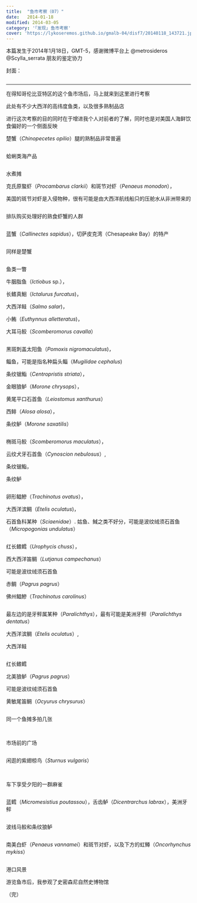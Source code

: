 ```yaml
---
title:  "鱼市考察（07）"
date:   2014-01-18
modified: 2014-03-05
category: '｢发现｣ 鱼市考察'
cover: 'https://lykoseremos.github.io/gmalb-04/disf7/20140118_143721.jpg'
---
```


本篇发生于2014年1月18日，GMT-5，感谢微博平台上 @metrosideros @Scylla_serrata 朋友的鉴定协力

封面：

<img class='disc' data-src='https://lykoseremos.github.io/gmalb-04/disf7/1.jpg'>

---

在得知哥伦比亚特区的这个鱼市场后，马上就来到这里进行考察

此处有不少大西洋的高纬度鱼类，以及很多熟制品店

进行这次考察的目的同时在于增进我个人对前者的了解，同时也是对美国人海鲜饮食偏好的一个侧面反映

楚蟹（*Chinopecetes opilio*）腿的熟制品非常普遍

<img class='disc' data-src='https://lykoseremos.github.io/gmalb-04/disf7/20140118_143530.jpg'>

蛤蜊类海产品

<img class='disc' data-src='https://lykoseremos.github.io/gmalb-04/disf7/20140118_143532.jpg'>

水煮摊

克氏原螯虾（*Procambarus clarkii*）和斑节对虾（*Penaeus monodon*），

美国的斑节对虾是入侵物种，很有可能是由大西洋航线船只的压舱水从非洲带来的

<img class='disc' data-src='https://lykoseremos.github.io/gmalb-04/disf7/20140118_143540.jpg'>

排队购买处理好的熟食虾蟹的人群

<img class='disc' data-src='https://lykoseremos.github.io/gmalb-04/disf7/20140118_143620.jpg'>

蓝蟹（*Callinectes sapidus*），切萨皮克湾（Chesapeake Bay）的特产

<img class='disc' data-src='https://lykoseremos.github.io/gmalb-04/disf7/20140118_143627.jpg'>

同样是楚蟹

<img class='disc' data-src='https://lykoseremos.github.io/gmalb-04/disf7/20140118_143638.jpg'>

鱼类一瞥

牛胭脂鱼（*Ictiobus* sp.），

长鳍真鮰（*Ictalurus furcatus*)，

大西洋鲑（*Salmo salar*)，

小鲔（*Euthynnus alletteratus*)，

大耳马鲛（*Scomberomorus cavalla*）

<img class='disc' data-src='https://lykoseremos.github.io/gmalb-04/disf7/20140118_143656.jpg'>

黑斑刺盖太阳鱼（*Pomoxis nigromaculatus*)，

鲻鱼，可能是指名种扁头鲻（*Mugilidae cephalus*)

条纹锯鮨（*Centropristis striata*），

金眼狼鲈（*Morone chrysops*），

黄尾平口石首鱼（*Leiostomus xanthurus*）

西鲱（*Alosa alosa*），

条纹鲈（*Morone saxatilis*）

<img class='disc' data-src='https://lykoseremos.github.io/gmalb-04/disf7/20140118_143708.jpg'>

椭斑马鲛（*Scomberomorus maculatus*），

云纹犬牙石首鱼（*Cynoscion nebulosus*）,

条纹锯鮨，

条纹鲈

<img class='disc' data-src='https://lykoseremos.github.io/gmalb-04/disf7/20140118_143716.jpg'>

卵形鲳鰺（*Trachinotus ovatus*），

大西洋滨鲷（*Etelis oculatus*)，

石首鱼科某种（*Sciaenidae*）. 姑鱼、䱛之类不好分，可能是波纹绒须石首鱼（*Micropogonias undulatus*）

<img class='disc' data-src='https://lykoseremos.github.io/gmalb-04/disf7/20140118_143721.jpg'>

红长鳍鳕（*Urophycis chuss*），

西大西洋笛鲷（*Lutjanus campechanus*）

可能是波纹绒须石首鱼

赤鲷（*Pagrus pagrus*）

佛州鲳鰺（*Trachinotus carolinus*）

<img class='disc' data-src='https://lykoseremos.github.io/gmalb-04/disf7/20140118_143737.jpg'>

最左边的是牙鲆属某种（*Paralichthys*），最有可能是美洲牙鲆（*Paralichthys dentatus*）

大西洋滨鲷（*Etelis oculatus*）,

大西洋鲑

<img class='disc' data-src='https://lykoseremos.github.io/gmalb-04/disf7/20140118_143747.jpg'>

红长鳍鳕

北美狼鲈（*Pagrus pagrus*）

可能是波纹绒须石首鱼

黄敏尾笛鲷（*Ocyurus chrysurus*）

<img class='disc' data-src='https://lykoseremos.github.io/gmalb-04/disf7/20140118_143849.jpg'>

同一个鱼摊多拍几张

<img class='disc' data-src='https://lykoseremos.github.io/gmalb-04/disf7/20140118_144415.jpg'>
<img class='disc' data-src='https://lykoseremos.github.io/gmalb-04/disf7/20140118_144418.jpg'>
<img class='disc' data-src='https://lykoseremos.github.io/gmalb-04/disf7/20140118_144425.jpg'>

市场前的广场

<img class='disc' data-src='https://lykoseremos.github.io/gmalb-04/disf7/20140118_143924.jpg'>

闲逛的紫翅椋鸟（*Sturnus vulgaris*）

<img class='disc' data-src='https://lykoseremos.github.io/gmalb-04/disf7/20140118_144023.jpg'>
<img class='disc' data-src='https://lykoseremos.github.io/gmalb-04/disf7/20140118_144025-0.jpg'>

车下享受夕阳的一群麻雀

<img class='disc' data-src='https://lykoseremos.github.io/gmalb-04/disf7/20140118_144052.jpg'>

蓝鳕（*Micromesistius poutassou*），舌齿鲈（*Dicentrarchus labrax*），美洲牙鲆

<img class='disc' data-src='https://lykoseremos.github.io/gmalb-04/disf7/20140118_144258.jpg'>

波线马鲛和条纹狼鲈

<img class='disc' data-src='https://lykoseremos.github.io/gmalb-04/disf7/20140118_144305.jpg'>

南美白虾（*Penaeus vannamei*）和斑节对虾，以及下方的虹鳟（*Oncorhynchus mykiss*）

<img class='disc' data-src='https://lykoseremos.github.io/gmalb-04/disf7/20140118_144321.jpg'>

港口风景
<img class='disc' data-src='https://lykoseremos.github.io/gmalb-04/disf7/20140118_144536.jpg'>

游览鱼市后，我参观了史密森尼自然史博物馆

（完）
